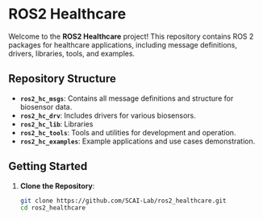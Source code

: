 # ROS2 Healthcare

Welcome to the **ROS2 Healthcare** project! This repository contains ROS 2 packages for healthcare applications, including message definitions, drivers, libraries, tools, and examples.

## Repository Structure

- **`ros2_hc_msgs`**: Contains all message definitions and structure for biosensor data.
- **`ros2_hc_drv`**: Includes drivers for various biosensors.
- **`ros2_hc_lib`**: Libraries
- **`ros2_hc_tools`**: Tools and utilities for development and operation.
- **`ros2_hc_examples`**: Example applications and use cases demonstration.

## Getting Started

1. **Clone the Repository**:

   ```bash
   git clone https://github.com/SCAI-Lab/ros2_healthcare.git
   cd ros2_healthcare
